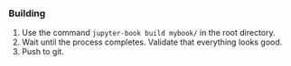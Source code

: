 ### Building

1. Use the command `jupyter-book build mybook/` in the root directory.
2. Wait until the process completes. Validate that everything looks good.
3. Push to git.
